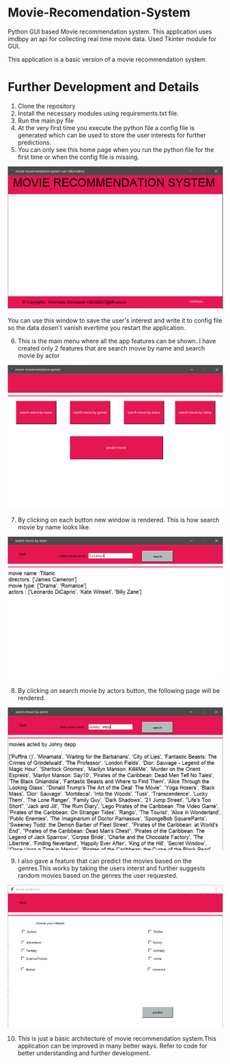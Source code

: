 # Movie-Recomendation-System

Python GUI based Movie recommendation system. This application uses imdbpy an api for collecting real time movie data.
Used Tkinter module for GUI.

This application is a basic version of a movie recommendation system.

# Further Development and Details

1) Clone the repository
2) Install the necessary modules using requirements.txt file.
3) Run the main.py file
4) At the very first time you execute the python file  a config file is generated which can be used to store the user interests for further predictions.
5) You can only see this home page when you run the python file for the first time or when the config file is missing.

![alt text](https://github.com/Himmalay-Devulapalli/Movie-Recomendation-System/blob/main/output/home_page.png)

You can use this window to save the user's interest and write it to config file so the data dosen't vanish evertime you restart the application.

6) This is the main menu where all the app features can  be shown. I have created only 2 features that are search movie by name and search movie by actor

![alt text](https://github.com/Himmalay-Devulapalli/Movie-Recomendation-System/blob/main/output/main_menu.png)

7) By clicking on each button new window is rendered. This is how search movie by name looks like.

![alt text](https://github.com/Himmalay-Devulapalli/Movie-Recomendation-System/blob/main/output/search_by_name.png)

8) By clicking on search movie by actors button, the following page will be rendered.

![alt text](https://github.com/Himmalay-Devulapalli/Movie-Recomendation-System/blob/main/output/search_by_actor_name.png)

9) I also gave a feature that can predict the movies based on the genres.This works by taking the users interst and further suggests random movies based on the genres
   the user requested.
   
![alt text](https://github.com/Himmalay-Devulapalli/Movie-Recomendation-System/blob/main/output/prediction_based_on_interest.png)

10) This is just a basic architecture of movie recommendation system.This application can be improved in many better ways.
    Refer to code for better understanding and further development.
   



